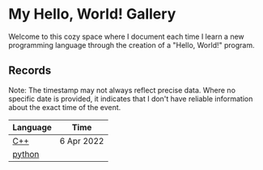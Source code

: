 # My Hello, World! Gallery

Welcome to this cozy space where I document each time I learn a new programming language through the creation of a "Hello, World!" program.

## Records

Note: The timestamp may not always reflect precise data. Where no specific date is provided, it indicates that I don't have reliable information about the exact time of the event.

| Language            | Time       |
|---------------------|------------|
| [C++](C++.cpp)      | 6 Apr 2022 |
| [python](python.py) |            |